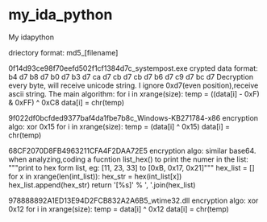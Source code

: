 # my_ida_python
My idapython  

driectory format: md5_[filename]

0f14d93ce98f70eefd502f1cf1384d7c_systempost.exe
    crypted data format: b4 d7 b8 d7 b0 d7 b3 d7 ca d7 cb d7 cb d7 b6 d7 c9 d7 bc d7
    Decryption every byte, will receive unicode string. I ignore 0xd7(even position),receive ascii string.
    The main algorithm:
    for i in xrange(size):
        temp = ((data[i] - 0xF) & 0xFF) ^ 0xC8
        data[i] = chr(temp)

9f022df0bcfded9377baf4da1fbe7b8c_Windows-KB271784-x86
    encryption algo: xor 0x15
    for i in xrange(size):
        temp = (data[i] ^ 0x15)
        data[i] = chr(temp)

68CF2070D8FB4963211CFA4F2DAA72E5
    encryption algo: similar base64. 
    when analyzing,coding a fucntion list_hex() to print the numer in the list:
    """print to hex form list, 
    eg: [11, 23, 33] to [0xB, 0x17, 0x21]"""
    hex_list = []
    for x in xrange(len(int_list)):
        hex_str = hex(int_list[x])
        hex_list.append(hex_str)
    return '[%s]' % ', '.join(hex_list)
 
978888892A1ED13E94D2FCB832A2A6B5_wtime32.dll
    encryption algo: xor 0x12
    for i in xrange(size):
        temp = data[i] ^ 0x12
        data[i] = chr(temp)
        
 
